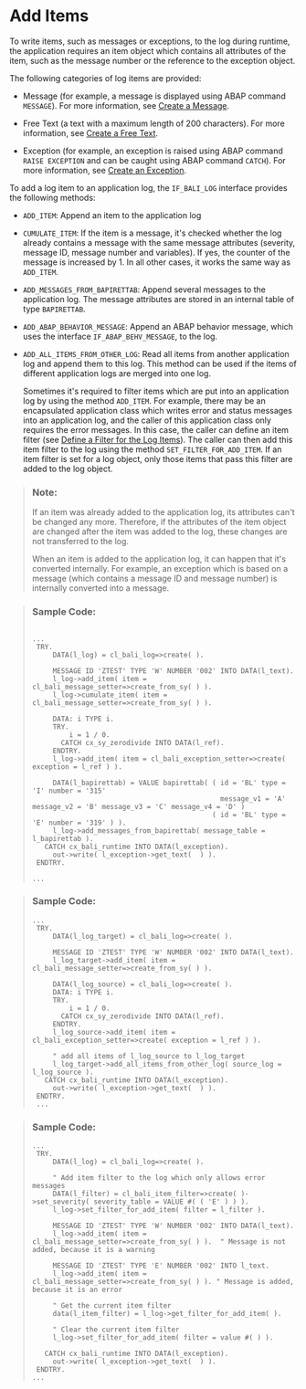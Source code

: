 <!-- loio31f564eb1a7a40d487be99a196bbf70d -->

# Add Items

To write items, such as messages or exceptions, to the log during runtime, the application requires an item object which contains all attributes of the item, such as the message number or the reference to the exception object.

The following categories of log items are provided:

-   Message \(for example, a message is displayed using ABAP command `MESSAGE`\). For more information, see [Create a Message](create-a-message-f6ca36b.md).

-   Free Text \(a text with a maximum length of 200 characters\). For more information, see [Create a Free Text](create-a-free-text-31f749f.md).

-   Exception \(for example, an exception is raised using ABAP command `RAISE EXCEPTION` and can be caught using ABAP command `CATCH`\). For more information, see [Create an Exception](create-an-exception-9a82de7.md).


To add a log item to an application log, the `IF_BALI_LOG` interface provides the following methods:

-   `ADD_ITEM`: Append an item to the application log

-   `CUMULATE_ITEM`: If the item is a message, it's checked whether the log already contains a message with the same message attributes \(severity, message ID, message number and variables\). If yes, the counter of the message is increased by 1. In all other cases, it works the same way as `ADD_ITEM`.

-   `ADD_MESSAGES_FROM_BAPIRETTAB`: Append several messages to the application log. The message attributes are stored in an internal table of type `BAPIRETTAB`.

-   `ADD_ABAP_BEHAVIOR_MESSAGE`: Append an ABAP behavior message, which uses the interface `IF_ABAP_BEHV_MESSAGE`, to the log.

-   `ADD_ALL_ITEMS_FROM_OTHER_LOG`: Read all items from another application log and append them to this log. This method can be used if the items of different application logs are merged into one log.

    Sometimes it's required to filter items which are put into an application log by using the method `ADD_ITEM`. For example, there may be an encapsulated application class which writes error and status messages into an application log, and the caller of this application class only requires the error messages. In this case, the caller can define an item filter \(see [Define a Filter for the Log Items](define-a-filter-for-the-log-items-9fafb86.md)\). The caller can then add this item filter to the log using the method `SET_FILTER_FOR_ADD_ITEM`. If an item filter is set for a log object, only those items that pass this filter are added to the log object.


> ### Note:  
> If an item was already added to the application log, its attributes can't be changed any more. Therefore, if the attributes of the item object are changed after the item was added to the log, these changes are not transferred to the log.
> 
> When an item is added to the application log, it can happen that it's converted internally. For example, an exception which is based on a message \(which contains a message ID and message number\) is internally converted into a message.

> ### Sample Code:  
> ```abap
> 
> ...
>  TRY.
>      DATA(l_log) = cl_bali_log=>create( ).
>     
>      MESSAGE ID 'ZTEST' TYPE 'W' NUMBER '002' INTO DATA(l_text).
>      l_log->add_item( item = cl_bali_message_setter=>create_from_sy( ) ).
>      l_log->cumulate_item( item = cl_bali_message_setter=>create_from_sy( ) ).
> 
>      DATA: i TYPE i.
>      TRY.
>          i = 1 / 0.
>        CATCH cx_sy_zerodivide INTO DATA(l_ref).
>      ENDTRY.
>      l_log->add_item( item = cl_bali_exception_setter=>create( exception = l_ref ) ).
> 
>      DATA(l_bapirettab) = VALUE bapirettab( ( id = 'BL' type = 'I' number = '315'
>                                               message_v1 = 'A' message_v2 = 'B' message_v3 = 'C' message_v4 = 'D' )
>                                             ( id = 'BL' type = 'E' number = '319' ) ).
>      l_log->add_messages_from_bapirettab( message_table = l_bapirettab ).
>    CATCH cx_bali_runtime INTO DATA(l_exception).
>      out->write( l_exception->get_text(  ) ).
>  ENDTRY.
> 
> ...
> ```

> ### Sample Code:  
> ```abap
> ...
>  TRY.
>      DATA(l_log_target) = cl_bali_log=>create( ).
>     
>      MESSAGE ID 'ZTEST' TYPE 'W' NUMBER '002' INTO DATA(l_text).
>      l_log_target->add_item( item = cl_bali_message_setter=>create_from_sy( ) ).
> 
>      DATA(l_log_source) = cl_bali_log=>create( ).
>      DATA: i TYPE i.
>      TRY.
>          i = 1 / 0.
>        CATCH cx_sy_zerodivide INTO DATA(l_ref).
>      ENDTRY.
>      l_log_source->add_item( item = cl_bali_exception_setter=>create( exception = l_ref ) ).
> 
>      " add all items of l_log_source to l_log_target
>      l_log_target->add_all_items_from_other_log( source_log = l_log_source ).
>    CATCH cx_bali_runtime INTO DATA(l_exception).
>      out->write( l_exception->get_text(  ) ).
>  ENDTRY.
>  ...
> ```

> ### Sample Code:  
> ```abap
> ...
>  TRY.
>      DATA(l_log) = cl_bali_log=>create( ).
>     
>      " Add item filter to the log which only allows error messages
>      DATA(l_filter) = cl_bali_item_filter=>create( )->set_severity( severity_table = VALUE #( ( 'E' ) ) ).
>      l_log->set_filter_for_add_item( filter = l_filter ).
> 
>      MESSAGE ID 'ZTEST' TYPE 'W' NUMBER '002' INTO DATA(l_text).
>      l_log->add_item( item = cl_bali_message_setter=>create_from_sy( ) ).  " Message is not added, because it is a warning
> 
>      MESSAGE ID 'ZTEST' TYPE 'E' NUMBER '002' INTO l_text.
>      l_log->add_item( item = cl_bali_message_setter=>create_from_sy( ) ). " Message is added, because it is an error
> 
>      " Get the current item filter
>      data(l_item_filter) = l_log->get_filter_for_add_item( ).
>      
>      " Clear the current item filter
>      l_log->set_filter_for_add_item( filter = value #( ) ).
> 
>    CATCH cx_bali_runtime INTO DATA(l_exception).
>      out->write( l_exception->get_text(  ) ).
>  ENDTRY.
> ...
> ```

